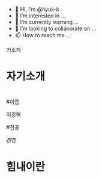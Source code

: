 - 👋 Hi, I’m @hyuk-k
- 👀 I’m interested in ...
- 🌱 I’m currently learning ...
- 💞️ I’m looking to collaborate on ...
- 📫 How to reach me ...

<!---
hyuk-k/hyuk-k is a ✨ special ✨ repository because its `README.md` (this file) appears on your GitHub profile.
You can click the Preview link to take a look at your changes.
--->기소개 
# 자기소개

#
#이름

이강혁

#전공

경영

# 힘내이란
